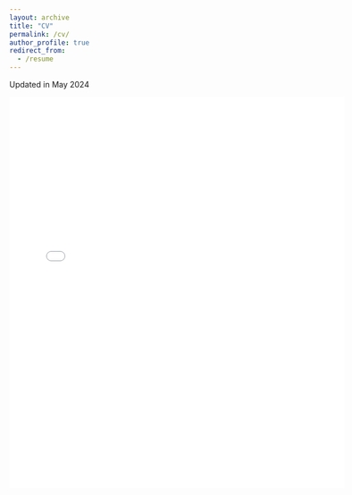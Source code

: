 ```yaml
---
layout: archive
title: "CV"
permalink: /cv/
author_profile: true
redirect_from:
  - /resume
---
```

Updated in May 2024

<embed src="{{ site.baseurl }}/files/CV_Yoo(updated May 2024).pdf" width="600" height="700" type='application/pdf'> 

